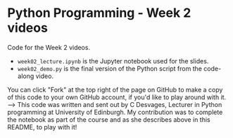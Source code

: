 # Python Programming - Week 2 videos

Code for the Week 2 videos.
- `week02_lecture.ipynb` is the Jupyter notebook used for the slides.
- `week02_demo.py` is the final version of the Python script from the code-along video.

You can click "Fork" at the top right of the page on GitHub to make a copy of this code to your own GitHub account, if you'd like to play around with it.
--> This code was written and sent out by C Desvages, Lecturer in Python programming at University of Edinburgh. My contribution was to complete the notebook as part of the course and as she describes above in this README, to play with it! 
